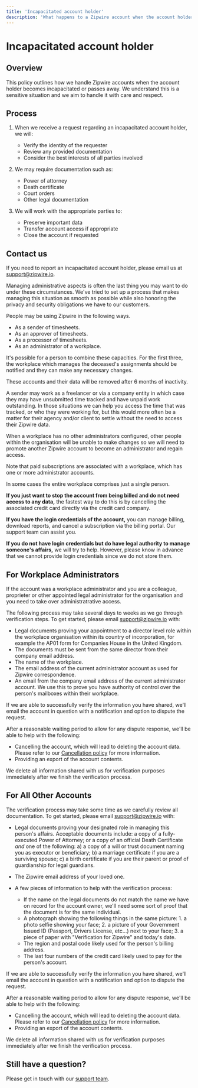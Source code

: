```yaml
---
title: 'Incapacitated account holder'
description: 'What happens to a Zipwire account when the account holder becomes incapacitated or passes away.'
---
```


# Incapacitated account holder

## Overview

This policy outlines how we handle Zipwire accounts when the account holder becomes incapacitated or passes away. We understand this is a sensitive situation and we aim to handle it with care and respect.

## Process

1. When we receive a request regarding an incapacitated account holder, we will:
   * Verify the identity of the requester
   * Review any provided documentation
   * Consider the best interests of all parties involved

2. We may require documentation such as:
   * Power of attorney
   * Death certificate
   * Court orders
   * Other legal documentation

3. We will work with the appropriate parties to:
   * Preserve important data
   * Transfer account access if appropriate
   * Close the account if requested

## Contact us

If you need to report an incapacitated account holder, please email us at [support@zipwire.io](mailto:support@zipwire.io).

Managing administrative aspects is often the last thing you may want to do under these circumstances. We've tried to set up a process that makes managing this situation as smooth as possible while also honoring the privacy and security obligations we have to our customers.

People may be using Zipwire in the following ways.

- As a sender of timesheets.
- As an approver of timesheets.
- As a processor of timesheets.
- As an administrator of a workplace.

It's possible for a person to combine these capacities. For the first three, the workplace which manages the deceased's assignments should be notified and they can make any necessary changes.

These accounts and their data will be removed after 6 months of inactivity.

A sender may work as a freelancer or via a company entity in which case they may have unsubmitted time tracked and have unpaid work outstanding. In those situations we can help you access the time that was tracked, or who they were working for, but this would more often be a matter for their agency and/or client to settle without the need to access their Zipwire data.

When a workplace has no other administrators configured, other people within the organisation will be unable to make changes so we will need to promote another Zipwire account to become an administrator and regain access.

Note that paid subscriptions are associated with a workplace, which has one or more administrator accounts.

In some cases the entire workplace comprises just a single person.

**If you just want to stop the account from being billed and do not need access to any data,** the fastest way to do this is by cancelling the associated credit card directly via the credit card company.

**If you have the login credentials of the account,** you can manage billing, download reports, and cancel a subscription via the billing portal. Our support team can assist you.

**If you do not have login credentials but do have legal authority to manage someone's affairs,** we will try to help. However, please know in advance that we cannot provide login credentials since we do not store them.

## For Workplace Administrators

If the account was a workplace administrator and you are a colleague, proprieter or other appointed legal administrator for the organisation and you need to take over administratrative access.

The following process may take several days to weeks as we go through verification steps. To get started, please email [support@zipwire.io](mailto:support@zipwire.io) with:

* Legal documents proving your appointment to a director level role within the workplace organisation within its country of incorporation, for example the AP01 form for Companies House in the United Kingdom.
* The documents must be sent from the same director from their company email address.
* The name of the workplace.
* The email address of the current administrator account as used for Zipwire correspondence.
* An email from the company email address of the current administrator account. We use this to prove you have authority of control over the person's mailboxes within their workplace.

If we are able to successfully verify the information you have shared, we'll email the account in question with a notification and option to dispute the request.

After a reasonable waiting period to allow for any dispute response, we'll be able to help with the following:

* Cancelling the account, which will lead to deleting the account data. Please refer to our [Cancellation policy](../cancellation/index.md) for more information.
* Providing an export of the account contents.

We delete all information shared with us for verification purposes immediately after we finish the verification process.

## For All Other Accounts

The verification process may take some time as we carefully review all documentation. To get started, please email [support@zipwire.io](mailto:support@zipwire.io) with:

* Legal documents proving your designated role in managing this person's affairs. Acceptable documents include: a copy of a fully-executed Power of Attorney; or a copy of an official Death Certificate *and* one of the following: a) a copy of a will or trust document naming you as executor or beneficiary; b) a marriage certificate if you are a surviving spouse; c) a birth certificate if you are their parent or proof of guardianship for legal guardians.
* The Zipwire email address of your loved one.
* A few pieces of information to help with the verification process:

  - If the name on the legal documents do not match the name we have on record for the account owner, we'll need some sort of proof that the document is for the same individual.
  - A photograph showing the following things in the same picture: 1. a photo selfie showing your face; 2. a picture of your Government Issued ID (Passport, Drivers License, etc...) next to your face; 3. a piece of paper with "Verification for Zipwire" and today's date.
  - The region and postal code likely used for the person's billing address.
  - The last four numbers of the credit card likely used to pay for the person's account.

If we are able to successfully verify the information you have shared, we'll email the account in question with a notification and option to dispute the request.

After a reasonable waiting period to allow for any dispute response, we'll be able to help with the following:

* Cancelling the account, which will lead to deleting the account data. Please refer to our [Cancellation policy](../cancellation/index.md) for more information.
* Providing an export of the account contents.

We delete all information shared with us for verification purposes immediately after we finish the verification process.

## Still have a question?

Please get in touch with our [support team](mailto:support@zipwire.io).
